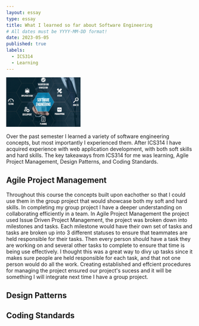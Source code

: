 ```yaml
---
layout: essay
type: essay
title: What I learned so far about Software Engineering
# All dates must be YYYY-MM-DD format!
date: 2023-05-05
published: true
labels:
  - ICS314
  - Learning
---
```


<img width="200px" class="rounded float-start pe-4" src="../img/software_engineer.png">
  
  Over the past semester I learned a variety of software engineering concepts, but most importantly I experienced them. After ICS314 I have acquired experience with  web application development, with both soft skills and hard skills. The key takeaways from ICS314 for me was learning, Agile Project Management, Design Patterns, and Coding Standards.  
  
  
## Agile Project Management
  Throughout this course the concepts built upon eachother so that I could use them in the group project that would showcase both my soft and hard skills.  In completing my group project I have a deeper understanding on collaborating efficiently in a team. In Agile Project Management the project used Issue Driven Project Management, the project was broken down into milestones and tasks. Each milestone would have their own set of tasks and tasks are broken up into 3 different statuses to ensure that teammates are held responsible for their tasks. Then every person should have a task they are working on and several other tasks to complete to ensure that time is being use effectively. I thought this was a great way to divy up tasks since it makes sure people are held responsible for each task, and that not one person would do all the work. Creating established and effcient procedures for managing the project ensured our project's sucess and it will be something I will integrate next time I have a group project.   
  
## Design Patterns
  

## Coding Standards 
 
